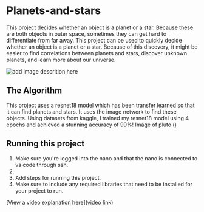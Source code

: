 # Planets-and-stars

This project decides whether an object is a planet or a star. Because these are both objects in outer space, sometimes they can get hard to differentiate from far away. This project can be used to quickly decide whether an object is a planet or a star. Because of this discovery, it might be easier to find correlations between planets and stars, discover unknown planets, and learn more about our universe.

![add image descrition here](https://imgur.com/a/D2TPrr2)

## The Algorithm

This project uses a resnet18 model which has been transfer learned so that it can find planets and stars. It uses the image
network to find these objects. Using datasets from kaggle, I trained my resnet18 model using 4 epochs and achieved a stunning accuracy of 99%!
Image of pluto ()

## Running this project

1. Make sure you're logged into the nano and that the nano is connected to vs code through ssh.
2. 
1. Add steps for running this project.
2. Make sure to include any required libraries that need to be installed for your project to run.

[View a video explanation here](video link)
